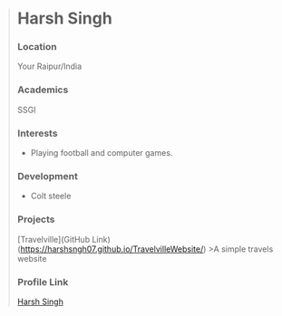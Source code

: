 
> # Harsh Singh
> ### Location
> Your Raipur/India
> ### Academics
>  SSGI 
>
>### Interests
>
>- Playing football and computer games.
>
>### Development
>
>- Colt steele
>
>### Projects
>
>[Travelville](GitHub Link) (https://harshsngh07.github.io/TravelvilleWebsite/) >A simple travels website
>
>### Profile Link
>
>[Harsh Singh](https://github.com/harshsngh07)